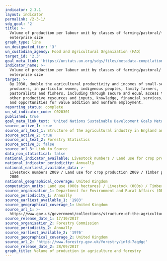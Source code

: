 ```yaml
---
indicator: 2.3.1
layout: indicator
permalink: /2-3-1/
sdg_goal: '2'
title: >-
  Volume of production per labour unit by classes of farming/pastoral/forestry
  enterprise size
graph_type: line
un_designated_tier: '3'
un_custodian_agency: Food and Agricultural Organization (FAO)
target_id: '2.3'
goal_meta_link: 'https://unstats.un.org/sdgs/files/metadata-compilation/Metadata-Goal-2.pdf'
indicator_name: >-
  Volume of production per labour unit by classes of farming/pastoral/ forestry
  enterprise size
target: >-
  By 2030, double the agricultural productivity and incomes of small-scale food
  producers, in particular women, indigenous peoples, family farmers,
  pastoralists and fishers, including through secure and equal access to land,
  other productive resources and inputs, knowledge, financial services, markets
  and opportunities for value addition and nonfarm employment.
reporting_status: complete
un_sd_indicator_code: C020301
published: true
goal_meta_link_text: 'United Nations Sustainable Development Goals Metadata: Goal 02'
source_active_1: true
source_url_text_1: Structure of the agricultural industry in England and the UK
source_active_2: true
source_url_text_2: Forestry Statistics
source_active_3: false
source_url_3: Link to Source
data_non_statistical: false
national_indicator_available: Livestock numbers / Land use for crop production / Timber production
national_indicator_periodicity: Annually
national_earliest_available_data: >-
  Livestock numbers 2009 / Land use for crop production 2009 / Timber production
  2000
national_geographical_coverage: United Kingdom
computation_units: Land use (000s hectares) / Livestock (000s) / Timber (000s green tonnes)
source_organisation_1: Department for Environment and Rural Affairs (DEFRA)
source_periodicity_1: Annually
source_earliest_available_1: '1983'
source_geographical_coverage_1: United Kingdom
source_url_1: >-
  https://www.gov.uk/government/collections/structure-of-the-agricultural-industry
source_release_date_1: 17/10/2017
source_organisation_2: Forestry Commission
source_periodicity_2: Annually
source_earliest_available_2: '1976'
source_geographical_coverage_2: United Kingdom
source_url_2: 'https://www.forestry.gov.uk/forestry/infd-7aqdgc'
source_release_date_2: 28/09/2017
graph_title: Volume of production in agriculture and forestry
---
```


